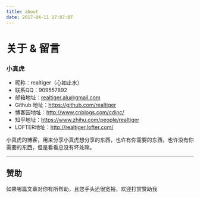 ```yaml
---
title: about
date: 2017-04-11 17:07:07
---
```

# 关于 & 留言

### 小真虎

- 昵称：realtiger（心如止水）
- 联系QQ：909557892
- 邮箱地址：realtiger.alu@gmail.com
- Github 地址：https://github.com/realtiger
- 博客园地址：http://www.cnblogs.com/cdinc/
- 知乎地址：https://www.zhihu.com/people/realtiger
- LOFTER地址：http://realtiger.lofter.com/

小真虎的博客，用来分享小真虎想分享的东西，也许有你需要的东西，也许没有你需要的东西，但是看看总没有坏处嘛。

---

## 赞助
如果哪篇文章对你有所帮助，且您手头还很宽裕，欢迎打赏赞助我


